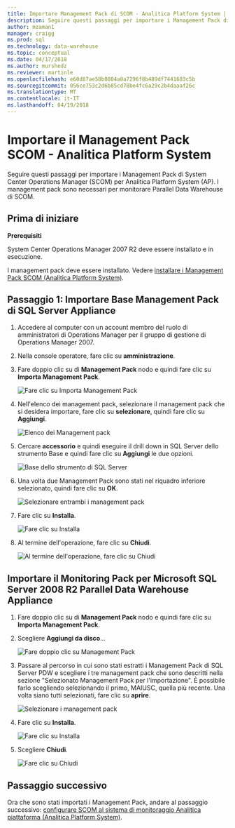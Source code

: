```yaml
---
title: Importare Management Pack di SCOM - Analitica Platform System | Documenti Microsoft
description: Seguire questi passaggi per importare i Management Pack di System Center Operations Manager (SCOM) per Analitica Platform System (AP). I management pack sono necessari per monitorare Parallel Data Warehouse di SCOM.
author: mzaman1
manager: craigg
ms.prod: sql
ms.technology: data-warehouse
ms.topic: conceptual
ms.date: 04/17/2018
ms.author: murshedz
ms.reviewer: martinle
ms.openlocfilehash: e60d87ae58b0804a0a7296f8b489df7441683c5b
ms.sourcegitcommit: 056ce753c2d6b85cd78be4fc6a29c2b4daaaf26c
ms.translationtype: MT
ms.contentlocale: it-IT
ms.lasthandoff: 04/19/2018
---
```

# <a name="import-the-scom-management-pack---analytics-platform-system"></a>Importare il Management Pack SCOM - Analitica Platform System
Seguire questi passaggi per importare i Management Pack di System Center Operations Manager (SCOM) per Analitica Platform System (AP). I management pack sono necessari per monitorare Parallel Data Warehouse di SCOM. 
  
## <a name="BeforeBegin"></a>Prima di iniziare  
**Prerequisiti**  
  
System Center Operations Manager 2007 R2 deve essere installato e in esecuzione.  
  
I management pack deve essere installato. Vedere [installare i Management Pack SCOM &#40;Analitica Platform System&#41;](install-the-scom-management-packs.md).  
  
## <a name="Step1"></a>Passaggio 1: Importare Base Management Pack di SQL Server Appliance  
  
1.  Accedere al computer con un account membro del ruolo di amministratori di Operations Manager per il gruppo di gestione di Operations Manager 2007.  
  
2.  Nella console operatore, fare clic su **amministrazione**.  
  
3.  Fare doppio clic su di **Management Pack** nodo e quindi fare clic su **Importa Management Pack**.  
  
    ![Fare clic su Importa Management Pack](./media/import-the-scom-management-pack-for-pdw/SCOM_IMP.png "SCOM")  
  
4.  Nell'elenco dei management pack, selezionare il management pack che si desidera importare, fare clic su **selezionare**, quindi fare clic su **Aggiungi**.  
  
    ![Elenco dei Management pack](./media/import-the-scom-management-pack-for-pdw/SCOM_IMP2.png "SCOM_IMP2")  
  
5.  Cercare **accessorio** e quindi eseguire il drill down in SQL Server dello strumento Base e quindi fare clic su **Aggiungi** le due opzioni.  
  
    ![Base dello strumento di SQL Server](./media/import-the-scom-management-pack-for-pdw/SCOM_IMP3.png "SCOM_IMP3")  
  
6.  Una volta due Management Pack sono stati nel riquadro inferiore selezionato, quindi fare clic su **OK**.  
  
    ![Selezionare entrambi i management pack](./media/import-the-scom-management-pack-for-pdw/SCOM_IMP4.png "SCOM_IMP4")  
  
7.  Fare clic su **Installa**.  
  
    ![Fare clic su Installa](./media/import-the-scom-management-pack-for-pdw/SCOM_IMP5.png "SCOM_IMP5")  
  
8.  Al termine dell'operazione, fare clic su **Chiudi**.  
  
    ![Al termine dell'operazione, fare clic su Chiudi](./media/import-the-scom-management-pack-for-pdw/SCOM_IMP6.png "SCOM_IMP6")  
  
## <a name="Step2"></a>Importare il Monitoring Pack per Microsoft SQL Server 2008 R2 Parallel Data Warehouse Appliance  
  
1.  Fare doppio clic su di **Management Pack** nodo e quindi fare clic su **Importa Management Pack**.  
  
2.  Scegliere **Aggiungi da disco**...  
  
    ![Fare doppio clic su Management Pack](./media/import-the-scom-management-pack-for-pdw/SCOM_PDW.png "SCOM_PDW")  
  
3.  Passare al percorso in cui sono stati estratti i Management Pack di SQL Server PDW e scegliere i tre management pack che sono descritti nella sezione "Selezionato Management Pack per l'importazione". È possibile farlo scegliendo selezionando il primo, MAIUSC, quella più recente. Una volta siano tutti selezionati, fare clic su **aprire**.  
  
    ![Selezionare i management pack](./media/import-the-scom-management-pack-for-pdw/SCOM_PDW2.png "SCOM_PDW2")  
  
4.  Fare clic su **Installa**.  
  
    ![Fare clic su Installa](./media/import-the-scom-management-pack-for-pdw/SCOM_PDW3.png "SCOM_PDW3")  
  
5.  Scegliere **Chiudi**.  
  
    ![Fare clic su Chiudi](./media/import-the-scom-management-pack-for-pdw/SCOM_PDW4.png "SCOM_PDW4")  
  
## <a name="next-step"></a>Passaggio successivo  
Ora che sono stati importati i Management Pack, andare al passaggio successivo: [configurare SCOM al sistema di monitoraggio Analitica piattaforma &#40;Analitica Platform System&#41;](configure-scom-to-monitor-analytics-platform-system.md).  
  
<!-- MISSING LINKS ## See Also  
[Common Metadata Query Examples &#40;SQL Server PDW&#41;](../sqlpdw/common-metadata-query-examples-sql-server-pdw.md)  -->  
  
